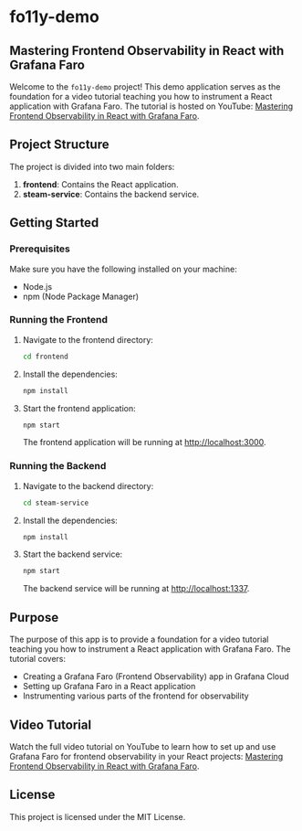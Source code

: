 # fo11y-demo

## Mastering Frontend Observability in React with Grafana Faro

Welcome to the `fo11y-demo` project! This demo application serves as the foundation for a video tutorial teaching you how to instrument a React application with Grafana Faro. The tutorial is hosted on YouTube: [Mastering Frontend Observability in React with Grafana Faro](https://youtu.be/IA_-zkpVhIU).

## Project Structure

The project is divided into two main folders:

1. **frontend**: Contains the React application.
2. **steam-service**: Contains the backend service.

## Getting Started

### Prerequisites

Make sure you have the following installed on your machine:

- Node.js
- npm (Node Package Manager)

### Running the Frontend

1. Navigate to the frontend directory:

    ```bash
    cd frontend
    ```

2. Install the dependencies:

    ```bash
    npm install
    ```

3. Start the frontend application:

    ```bash
    npm start
    ```

   The frontend application will be running at [http://localhost:3000](http://localhost:3000).

### Running the Backend

1. Navigate to the backend directory:

    ```bash
    cd steam-service
    ```

2. Install the dependencies:

    ```bash
    npm install
    ```

3. Start the backend service:

    ```bash
    npm start
    ```

   The backend service will be running at [http://localhost:1337](http://localhost:1337).

## Purpose

The purpose of this app is to provide a foundation for a video tutorial teaching you how to instrument a React application with Grafana Faro. The tutorial covers:

- Creating a Grafana Faro (Frontend Observability) app in Grafana Cloud
- Setting up Grafana Faro in a React application
- Instrumenting various parts of the frontend for observability

## Video Tutorial

Watch the full video tutorial on YouTube to learn how to set up and use Grafana Faro for frontend observability in your React projects: [Mastering Frontend Observability in React with Grafana Faro](https://youtu.be/IA_-zkpVhIU).

## License

This project is licensed under the MIT License.